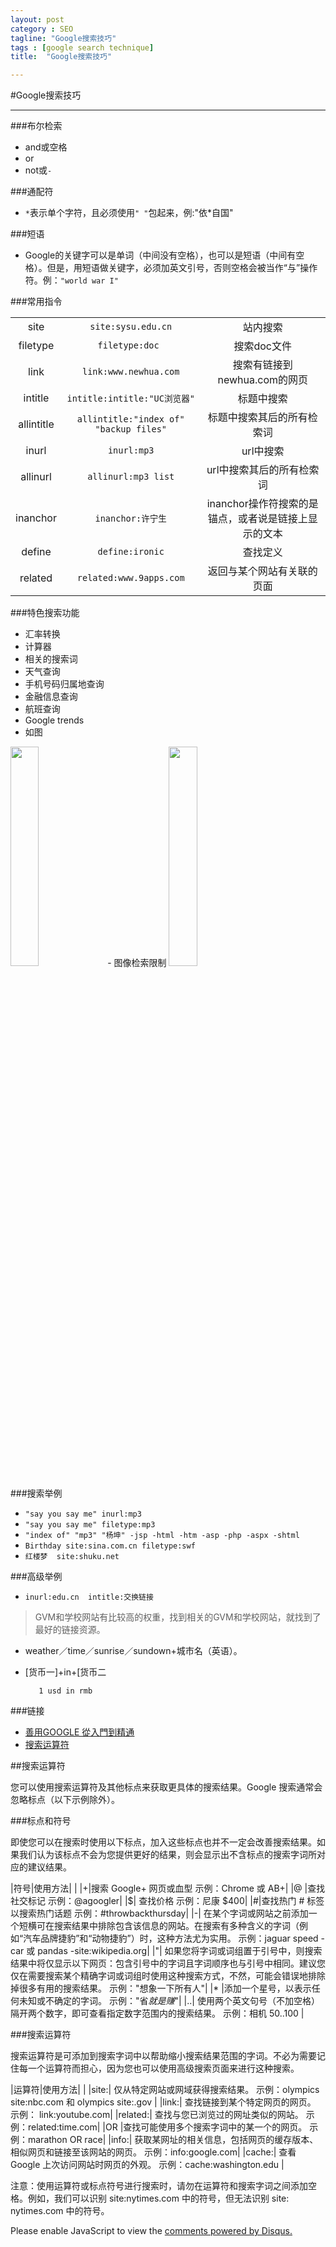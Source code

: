 ```yaml
---
layout: post
category : SEO
tagline: "Google搜索技巧"
tags : [google search technique]
title:  "Google搜索技巧"

---
```



#Google搜索技巧

- - - -
	
###布尔检索

- and或空格
- or
- not或`-`

###通配符

- `*`表示单个字符，且必须使用`" "`包起来，例:"依*自国"

###短语

- Google的关键字可以是单词（中间没有空格），也可以是短语（中间有空格）。但是，用短语做关键字，必须加英文引号，否则空格会被当作“与”操作符。例：`"world war I"`





###常用指令

||||
|:--:|:--:|:--:|
|site|`site:sysu.edu.cn`|站内搜索|
|filetype|`filetype:doc	`|搜索doc文件|
|link|`link:www.newhua.com`|搜索有链接到newhua.com的网页|
|intitle|`intitle:intitle:"UC浏览器"`|标题中搜索|
|allintitle	|`allintitle:"index of" "backup files"`|标题中搜索其后的所有检索词|
|inurl|`inurl:mp3`|url中搜索|
|allinurl|`allinurl:mp3 list`|url中搜索其后的所有检索词|
|inanchor|`inanchor:许宁生`|	inanchor操作符搜索的是锚点，或者说是链接上显示的文本|
|define|`define:ironic`|查找定义|
|related|`related:www.9apps.com`|返回与某个网站有关联的页面

###特色搜索功能

- 汇率转换
- 计算器
- 相关的搜索词
- 天气查询
- 手机号码归属地查询
- 金融信息查询
- 航班查询
- Google trends
- 如图
<img src="http://7xkqbu.com1.z0.glb.clouddn.com/20150805223010.jpg" width="30%" heigh="30%">
- 图像检索限制
<img src="http://7xkqbu.com1.z0.glb.clouddn.com/20150805223506.jpg" width="30%" heigh="30%">


###搜索举例

- `"say you say me" inurl:mp3`
- `"say you say me" filetype:mp3`
- `"index of" "mp3" "杨坤" -jsp -html -htm -asp -php -aspx -shtml`
- `Birthday site:sina.com.cn filetype:swf`
- `红楼梦  site:shuku.net`

###高级举例

- `inurl:edu.cn  intitle:交换链接`

> GVM和学校网站有比较高的权重，找到相关的GVM和学校网站，就找到了最好的链接资源。

- weather／time／sunrise／sundown+城市名（英语）。
- [货币一]+in+[货币二

		 1 usd in rmb


###链接

- [善用GOOGLE 從入門到精通](http://www.ecaa.ntu.edu.tw/weifang/cea/%E5%96%84%E7%94%A8google.htm "http://www.ecaa.ntu.edu.tw/weifang/cea/%E5%96%84%E7%94%A8google.htm")
-  [搜索运算符](https://support.google.com/websearch/answer/2466433?p=adv_sitespecific&hl=zh-Hans&rd=2 "https://support.google.com/websearch/answer/2466433?p=adv_sitespecific&hl=zh-Hans&rd=2")


	
##搜索运算符


您可以使用搜索运算符及其他标点来获取更具体的搜索结果。Google 搜索通常会忽略标点（以下示例除外）。

###标点和符号

即使您可以在搜索时使用以下标点，加入这些标点也并不一定会改善搜索结果。如果我们认为该标点不会为您提供更好的结果，则会显示出不含标点的搜索字词所对应的建议结果。


|符号|使用方法|
|
|+|搜索 Google+ 网页或血型 示例：Chrome 或 AB+|
|@ |查找社交标记 示例：@agoogler| 
|$| 查找价格 示例：尼康 $400| 
|#|查找热门 # 标签以搜索热门话题 示例：#throwbackthursday|
|-| 在某个字词或网站之前添加一个短横可在搜索结果中排除包含该信息的网站。在搜索有多种含义的字词（例如“汽车品牌捷豹”和“动物捷豹”）时，这种方法尤为实用。 示例：jaguar speed -car 或 pandas -site:wikipedia.org| 
|"| 如果您将字词或词组置于引号中，则搜索结果中将仅显示以下网页：包含引号中的字词且字词顺序也与引号中相同。建议您仅在需要搜索某个精确字词或词组时使用这种搜索方式，不然，可能会错误地排除掉很多有用的搜索结果。 示例："想象一下所有人"| 
|* |添加一个星号，以表示任何未知或不确定的字词。 示例："省*就是赚*"| 
|..| 使用两个英文句号（不加空格）隔开两个数字，即可查看指定数字范围内的搜索结果。 示例：相机 $50..$100 |

###搜索运算符

搜索运算符是可添加到搜索字词中以帮助缩小搜索结果范围的字词。不必为需要记住每一个运算符而担心，因为您也可以使用高级搜索页面来进行这种搜索。


|运算符|使用方法|
|
|site:| 仅从特定网站或网域获得搜索结果。 示例：olympics site:nbc.com 和 olympics site:.gov |
|link:| 查找链接到某个特定网页的网页。 示例： link:youtube.com|
|related:| 查找与您已浏览过的网址类似的网站。 示例：related:time.com|
|OR |查找可能使用多个搜索字词中的某一个的网页。 示例：marathon OR race|
|info:| 获取某网址的相关信息，包括网页的缓存版本、相似网页和链接至该网站的网页。 示例：info:google.com|
|cache:| 查看 Google 上次访问网站时网页的外观。 示例：cache:washington.edu |

注意：使用运算符或标点符号进行搜索时，请勿在运算符和搜索字词之间添加空格。例如，我们可以识别 site:nytimes.com 中的符号，但无法识别 site: nytimes.com 中的符号。

<div id="disqus_thread"></div>
<script type="text/javascript">
    /* * * CONFIGURATION VARIABLES * * */
    var disqus_shortname = 'liwanweigithubio';
    
    /* * * DON'T EDIT BELOW THIS LINE * * */
    (function() {
        var dsq = document.createElement('script'); dsq.type = 'text/javascript'; dsq.async = true;
        dsq.src = '//' + disqus_shortname + '.disqus.com/embed.js';
        (document.getElementsByTagName('head')[0] || document.getElementsByTagName('body')[0]).appendChild(dsq);
    })();
</script>
<noscript>Please enable JavaScript to view the <a href="https://disqus.com/?ref_noscript" rel="nofollow">comments powered by Disqus.</a></noscript>	



